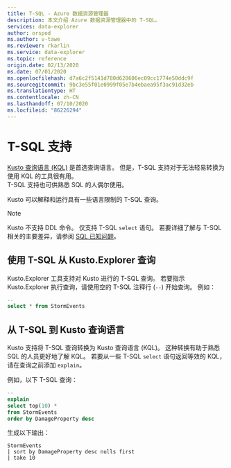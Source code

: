 ```yaml
---
title: T-SQL - Azure 数据资源管理器
description: 本文介绍 Azure 数据资源管理器中的 T-SQL。
services: data-explorer
author: orspod
ms.author: v-tawe
ms.reviewer: rkarlin
ms.service: data-explorer
ms.topic: reference
origin.date: 02/13/2020
ms.date: 07/01/2020
ms.openlocfilehash: d7a6c2f5141d780d628606ec09cc1774e50ddc9f
ms.sourcegitcommit: 9bc3e55f01e0999f05e7b4ebaea95f3ac91d32eb
ms.translationtype: HT
ms.contentlocale: zh-CN
ms.lasthandoff: 07/10/2020
ms.locfileid: "86226294"
---
```

# <a name="t-sql-support"></a>T-SQL 支持

[Kusto 查询语言 (KQL)](../../query/index.md) 是首选查询语言。
但是，T-SQL 支持对于无法轻易转换为使用 KQL 的工具很有用。  
T-SQL 支持也可供熟悉 SQL 的人偶尔使用。

Kusto 可以解释和运行具有一些语言限制的 T-SQL 查询。

> [!NOTE]
> Kusto 不支持 DDL 命令。 仅支持 T-SQL `select` 语句。 若要详细了解与 T-SQL 相关的主要差异，请参阅 [SQL 已知问题](./sqlknownissues.md)。

## <a name="querying-from-kustoexplorer-with-t-sql"></a>使用 T-SQL 从 Kusto.Explorer 查询

Kusto.Explorer 工具支持对 Kusto 进行的 T-SQL 查询。
若要指示 Kusto.Explorer 执行查询，请使用空的 T-SQL 注释行 (`--`) 开始查询。 例如：

```sql
--
select * from StormEvents
```

## <a name="from-t-sql-to-kusto-query-language"></a>从 T-SQL 到 Kusto 查询语言

Kusto 支持将 T-SQL 查询转换为 Kusto 查询语言 (KQL)。 这种转换有助于熟悉 SQL 的人员更好地了解 KQL。
若要从一些 T-SQL `select` 语句返回等效的 KQL，请在查询之前添加 `explain`。

例如，以下 T-SQL 查询：

```sql
--
explain
select top(10) *
from StormEvents
order by DamageProperty desc
```

生成以下输出：

```kusto
StormEvents
| sort by DamageProperty desc nulls first
| take 10
```
